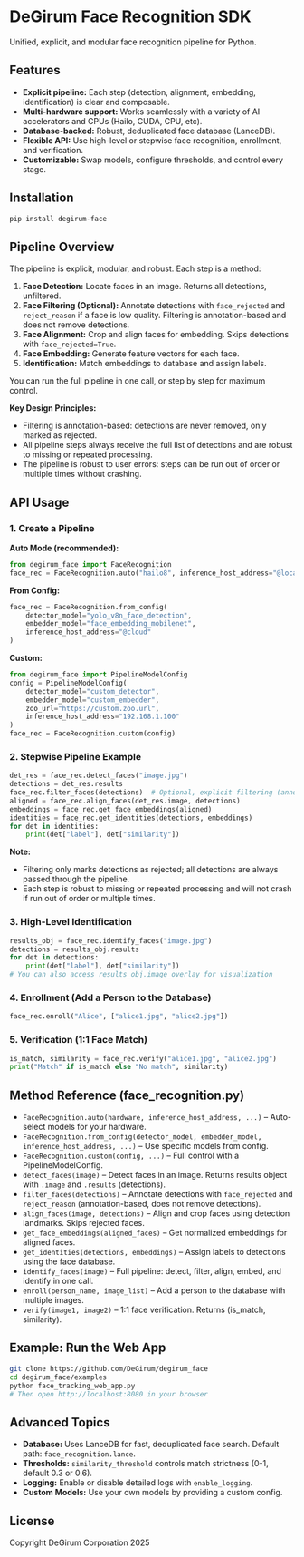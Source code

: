 # DeGirum Face Recognition SDK

Unified, explicit, and modular face recognition pipeline for Python.

## Features

- **Explicit pipeline:** Each step (detection, alignment, embedding, identification) is clear and composable.
- **Multi-hardware support:** Works seamlessly with a variety of AI accelerators and CPUs (Hailo, CUDA, CPU, etc).
- **Database-backed:** Robust, deduplicated face database (LanceDB).
- **Flexible API:** Use high-level or stepwise face recognition, enrollment, and verification.
- **Customizable:** Swap models, configure thresholds, and control every stage.

## Installation

```bash
pip install degirum-face
```

## Pipeline Overview

The pipeline is explicit, modular, and robust. Each step is a method:

1. **Face Detection:** Locate faces in an image. Returns all detections, unfiltered.
2. **Face Filtering (Optional):** Annotate detections with `face_rejected` and `reject_reason` if a face is low quality. Filtering is annotation-based and does not remove detections.
3. **Face Alignment:** Crop and align faces for embedding. Skips detections with `face_rejected=True`.
4. **Face Embedding:** Generate feature vectors for each face.
5. **Identification:** Match embeddings to database and assign labels.

You can run the full pipeline in one call, or step by step for maximum control.

**Key Design Principles:**
- Filtering is annotation-based: detections are never removed, only marked as rejected.
- All pipeline steps always receive the full list of detections and are robust to missing or repeated processing.
- The pipeline is robust to user errors: steps can be run out of order or multiple times without crashing.

## API Usage

### 1. Create a Pipeline

**Auto Mode (recommended):**
```python
from degirum_face import FaceRecognition
face_rec = FaceRecognition.auto("hailo8", inference_host_address="@local")
```

**From Config:**
```python
face_rec = FaceRecognition.from_config(
    detector_model="yolo_v8n_face_detection",
    embedder_model="face_embedding_mobilenet",
    inference_host_address="@cloud"
)
```

**Custom:**
```python
from degirum_face import PipelineModelConfig
config = PipelineModelConfig(
    detector_model="custom_detector",
    embedder_model="custom_embedder",
    zoo_url="https://custom.zoo.url",
    inference_host_address="192.168.1.100"
)
face_rec = FaceRecognition.custom(config)
```

### 2. Stepwise Pipeline Example


```python
det_res = face_rec.detect_faces("image.jpg")
detections = det_res.results
face_rec.filter_faces(detections)  # Optional, explicit filtering (annotation-based)
aligned = face_rec.align_faces(det_res.image, detections)
embeddings = face_rec.get_face_embeddings(aligned)
identities = face_rec.get_identities(detections, embeddings)
for det in identities:
    print(det["label"], det["similarity"])
```

**Note:**
- Filtering only marks detections as rejected; all detections are always passed through the pipeline.
- Each step is robust to missing or repeated processing and will not crash if run out of order or multiple times.

### 3. High-Level Identification

```python
results_obj = face_rec.identify_faces("image.jpg")
detections = results_obj.results
for det in detections:
    print(det["label"], det["similarity"])
# You can also access results_obj.image_overlay for visualization
```

### 4. Enrollment (Add a Person to the Database)

```python
face_rec.enroll("Alice", ["alice1.jpg", "alice2.jpg"])
```

### 5. Verification (1:1 Face Match)

```python
is_match, similarity = face_rec.verify("alice1.jpg", "alice2.jpg")
print("Match" if is_match else "No match", similarity)
```


## Method Reference (face_recognition.py)

- `FaceRecognition.auto(hardware, inference_host_address, ...)` – Auto-select models for your hardware.
- `FaceRecognition.from_config(detector_model, embedder_model, inference_host_address, ...)` – Use specific models from config.
- `FaceRecognition.custom(config, ...)` – Full control with a PipelineModelConfig.
- `detect_faces(image)` – Detect faces in an image. Returns results object with `.image` and `.results` (detections).
- `filter_faces(detections)` – Annotate detections with `face_rejected` and `reject_reason` (annotation-based, does not remove detections).
- `align_faces(image, detections)` – Align and crop faces using detection landmarks. Skips rejected faces.
- `get_face_embeddings(aligned_faces)` – Get normalized embeddings for aligned faces.
- `get_identities(detections, embeddings)` – Assign labels to detections using the face database.
- `identify_faces(image)` – Full pipeline: detect, filter, align, embed, and identify in one call.
- `enroll(person_name, image_list)` – Add a person to the database with multiple images.
- `verify(image1, image2)` – 1:1 face verification. Returns (is_match, similarity).

## Example: Run the Web App

```bash
git clone https://github.com/DeGirum/degirum_face
cd degirum_face/examples
python face_tracking_web_app.py
# Then open http://localhost:8080 in your browser
```

## Advanced Topics

- **Database:** Uses LanceDB for fast, deduplicated face search. Default path: `face_recognition.lance`.
- **Thresholds:** `similarity_threshold` controls match strictness (0-1, default 0.3 or 0.6).
- **Logging:** Enable or disable detailed logs with `enable_logging`.
- **Custom Models:** Use your own models by providing a custom config.

## License

Copyright DeGirum Corporation 2025

